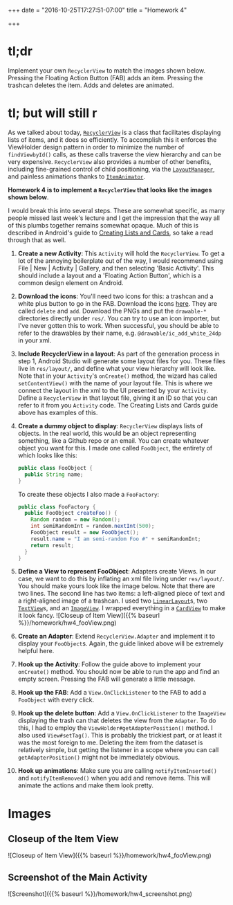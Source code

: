 +++
date = "2016-10-25T17:27:51-07:00"
title = "Homework 4"

+++

# tl;dr

Implement your own `RecyclerView` to match the images shown below. Pressing the
Floating Action Button (FAB) adds an item. Pressing the trashcan deletes the
item. Adds and deletes are animated.


# tl; but will still r

As we talked about today,
[`RecyclerView`](https://developer.android.com/reference/android/support/v7/widget/RecyclerView.html)
is a class that facilitates displaying lists of items, and it does so
efficiently. To accomplish this it enforces the ViewHolder design pattern in
order to minimize the number of `findViewbyId()` calls, as these calls traverse
the view hierarchy and can be very expensive. `RecyclerView` also provides a
number of other benefits, including fine-grained control of child positioning,
via the
[`LayoutManager`](https://developer.android.com/reference/android/support/v7/widget/RecyclerView.LayoutManager.html),
and painless animations thanks to
[`ItemAnimator`](https://developer.android.com/reference/android/support/v7/widget/RecyclerView.ItemAnimator.html).

**Homework 4 is to implement a `RecyclerView` that looks like the images shown
below**.

I would break this into several steps. These are somewhat specific, as many
people missed last week's lecture and I get the impression that the way all of
this plumbs together remains somewhat opaque. Much of this is described in
Android's guide to [Creating Lists and
Cards](https://developer.android.com/training/material/lists-cards.html), so
take a read through that as well.

1. **Create a new Activity**: This `Activity` will hold the `RecyclerView`. To
   get a lot of the annoying boilerplate out of the way, I would recommend
   using File | New | Activity | Gallery, and then selecting 'Basic Activity'.
   This should include a layout and a 'Floating Action Button', which is a
   common design element on Android.
1. **Download the icons**: You'll need two icons for this: a trashcan and a
   white plus button to go in the FAB. Download the icons
   [here](https://design.google.com/icons/). They are called `delete` and
   `add`. Download the PNGs and put the `drawable-*` directories directly under
   `res/`. You can try to use an icon importer, but I've never gotten this to
   work. When successful, you should be able to refer to the drawables by their
   name, e.g. `@drawable/ic_add_white_24dp` in your xml.
1. **Include RecyclerView in a layout**: As part of the generation process in
   step 1, Android Studio will generate some layout files for you. These files
   live in `res/layout/`, and define what your view hierarchy will look like.
   Note that in your `Activity`'s `onCreate()` method, the wizard has called
   `setContentView()` with the name of your layout file. This is where we
   connect the layout in the xml to the UI presented by your `Activity`. Define
   a `RecyclerView` in that layout file, giving it an ID so that you can refer
   to it from you `Activity` code. The Creating Lists and Cards guide above has
   examples of this.
1. **Create a dummy object to display**: `RecyclerView` displays lists of
   objects. In the real world, this would be an object representing something,
   like a Github repo or an email. You can create whatever object you want for
   this. I made one called `FooObject`, the entirety of which looks like this:
   ```java
   public class FooObject {
     public String name;
   }
   ```

     To create these objects I also made a `FooFactory`:

     ```java
     public class FooFactory {
       public FooObject createFoo() {
         Random random = new Random();
         int semiRandomInt = random.nextInt(500);
         FooObject result = new FooObject();
         result.name = "I am semi-random Foo #" + semiRandomInt;
         return result;
       }
     }
     ```
1. **Define a View to represent FooObject**: Adapters create Views. In our
   case, we want to do this by inflating an xml file living under
   `res/layout/`. You should make yours look like the image below. Note that
   there are two lines. The second line has two items: a left-aligned piece of
   text and a right-aligned image of a trashcan. I used two
   [`LinearLayout`](https://developer.android.com/guide/topics/ui/layout/linear.html)s,
   two
   [`TextView`](https://developer.android.com/reference/android/widget/TextView.html)s,
   and an
   [`ImageView`](https://developer.android.com/reference/android/widget/ImageView.html).
   I wrapped everything in a
   [`CardView`](https://developer.android.com/reference/android/support/v7/widget/CardView.html)
   to make it look fancy.
   ![Closeup of Item View]({{% baseurl %}}/homework/hw4_fooView.png)
1. **Create an Adapter**: Extend `RecyclerView.Adapter` and implement it to
   display your `FooObject`s. Again, the guide linked above will be extremely
   helpful here.
1. **Hook up the Activity**: Follow the guide above to implement your
   `onCreate()` method. You should now be able to run the app and find an empty
   screen. Pressing the FAB will generate a little message.
1. **Hook up the FAB**: Add a `View.OnClickListener` to the FAB to add a
   `FooObject` with every click.
1. **Hook up the delete button**: Add a `View.OnClickListener` to the
   `ImageView` displaying the trash can that deletes the view from the
   `Adapter`. To do this, I had to employ the `ViewHolder#getAdapterPosition()`
   method. I also used `View#setTag()`. This is probably the trickiest part, or
   at least it was the most foreign to me. Deleting the item from the dataset
   is relatively simple, but getting the listener in a scope where you can call
   `getAdapterPosition()` might not be immediately obvious.
1. **Hook up animations**: Make sure you are calling `notifyItemInserted()` and
   `notifyItemRemoved()` when you add and remove items. This will animate the
   actions and make them look pretty.

# Images

## Closeup of the Item View
![Closeup of Item View]({{% baseurl %}}/homework/hw4_fooView.png)

## Screenshot of the Main Activity
![Screenshot]({{% baseurl %}}/homework/hw4_screenshot.png)
